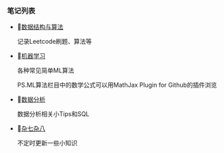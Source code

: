 ### 笔记列表

- :blue_book:[数据结构与算法](<https://github.com/ScoTonyField/Algorithm/tree/master/DataStructure%26Algorithms>)

  记录Leetcode刷题、算法等

- :orange_book:[机器学习](<https://github.com/ScoTonyField/Algorithm/tree/master/Machine%20Learning>)

  各种常见简单ML算法

  PS.ML算法栏目中的数学公式可以用MathJax Plugin for Github的插件浏览

- :green_book:[​数据分析](<https://github.com/ScoTonyField/Algorithm/tree/master/DataAnalysis%26SQL>)

  数据分析相关小Tips和SQL

- :closed_book:[杂七杂八](<https://github.com/ScoTonyField/Algorithm/tree/master/ELSE>)

  不定时更新一些小知识

